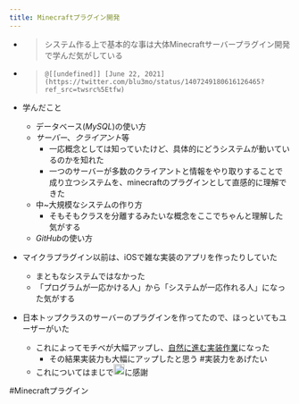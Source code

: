 ```yaml
---
title: Minecraftプラグイン開発
---
```


* 
   > 
   > システム作る上で基本的な事は大体Minecraftサーバープラグイン開発で学んだ気がしている

* 
   > 
   > ````
   > @[[undefined]] [June 22, 2021](https://twitter.com/blu3mo/status/1407249180616126465?ref_src=twsrc%5Etfw)
   > ````

* 学んだこと
  
  * データベース(*MySQL*)の使い方
  * *サーバー*、*クライアント*等
    * 一応概念としては知っていたけど、具体的にどうシステムが動いているのかを知れた
    * 一つのサーバーが多数のクライアントと情報をやり取りすることで成り立つシステムを、minecraftのプラグインとして直感的に理解できた
  * 中~大規模なシステムの作り方
    * そもそもクラスを分離するみたいな概念をここでちゃんと理解した気がする
  * *GitHub*の使い方
* マイクラプラグイン以前は、iOSで雑な実装のアプリを作ったりしていた
  
  * まともなシステムではなかった
  * 「プログラムが一応かける人」から「システムが一応作れる人」になった気がする
* 日本トップクラスのサーバーのプラグインを作ってたので、ほっといてもユーザーがいた
  
  * これによってモチベが大幅アップし、[自然に進む実装作業](%E8%87%AA%E7%84%B6%E3%81%AB%E9%80%B2%E3%82%80%E5%AE%9F%E8%A3%85%E4%BD%9C%E6%A5%AD.md)になった
    * その結果実装力も大幅にアップしたと思う #実装力をあげたい
  * これについてはまじで<img src='https://scrapbox.io/api/pages/blu3mo-public/takatronix/icon' alt='takatronix.icon' height="19.5"/>に感謝

\#Minecraftプラグイン

